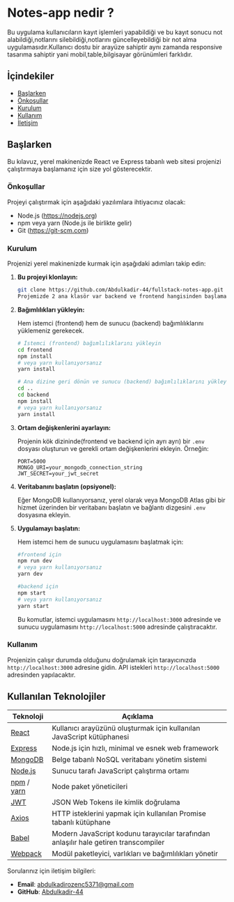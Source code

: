 # Notes-app nedir ?
Bu uygulama kullanıcıların kayıt işlemleri yapabildiği ve bu kayıt sonucu not alabildiği,notlarını silebildiği,notlarını güncelleyebildiği bir not alma uygulamasıdır.Kullanıcı dostu bir arayüze sahiptir aynı zamanda responsive tasarıma sahiptir yani mobil,table,bilgisayar görünümleri farklıdır. 

## İçindekiler
- [Başlarken](#başlarken)
- [Önkoşullar](#önkoşullar)
- [Kurulum](#kurulum)
- [Kullanım](#kullanım)
- [İletişim](#iletişim)

## Başlarken

Bu kılavuz, yerel makinenizde React ve Express tabanlı web sitesi projenizi çalıştırmaya başlamanız için size yol gösterecektir.

### Önkoşullar

Projeyi çalıştırmak için aşağıdaki yazılımlara ihtiyacınız olacak:

- Node.js (https://nodejs.org)
- npm veya yarn (Node.js ile birlikte gelir)
- Git (https://git-scm.com)

### Kurulum

Projenizi yerel makinenizde kurmak için aşağıdaki adımları takip edin:

1. **Bu projeyi klonlayın:**

    ```bash
    git clone https://github.com/Abdulkadir-44/fullstack-notes-app.git
    Projemizde 2 ana klasör var backend ve frontend hangisinden başlamak isterseniz ona göre "cd klasör_adi" komutunu kullanınız
    ```

2. **Bağımlılıkları yükleyin:**

    Hem istemci (frontend) hem de sunucu (backend) bağımlılıklarını yüklemeniz gerekecek.

    ```bash
    # İstemci (frontend) bağımlılıklarını yükleyin
    cd frontend
    npm install
    # veya yarn kullanıyorsanız
    yarn install

    # Ana dizine geri dönün ve sunucu (backend) bağımlılıklarını yükleyin
    cd ..
    cd backend
    npm install
    # veya yarn kullanıyorsanız
    yarn install
    ```

3. **Ortam değişkenlerini ayarlayın:**

    Projenin kök dizininde(frontend ve backend için ayrı ayrı) bir `.env` dosyası oluşturun ve gerekli ortam değişkenlerini ekleyin. Örneğin:

    ```dotenv
    PORT=5000
    MONGO_URI=your_mongodb_connection_string
    JWT_SECRET=your_jwt_secret
    ```

4. **Veritabanını başlatın (opsiyonel):**

    Eğer MongoDB kullanıyorsanız, yerel olarak veya MongoDB Atlas gibi bir hizmet üzerinden bir veritabanı başlatın ve bağlantı dizgesini `.env` dosyasına ekleyin.

5. **Uygulamayı başlatın:**

    Hem istemci hem de sunucu uygulamasını  başlatmak için:

    ```bash
    #frontend için
    npm run dev
    # veya yarn kullanıyorsanız
    yarn dev
    ```
    ```bash
    #backend için
    npm start
    # veya yarn kullanıyorsanız
    yarn start
    ```

    Bu komutlar, istemci uygulamasını `http://localhost:3000` adresinde ve sunucu uygulamasını `http://localhost:5000` adresinde çalıştıracaktır.

### Kullanım

Projenizin çalışır durumda olduğunu doğrulamak için tarayıcınızda `http://localhost:3000` adresine gidin. API istekleri `http://localhost:5000` adresinden yapılacaktır.

## Kullanılan Teknolojiler

| Teknoloji        | Açıklama                                                          |
| ---------------- | ----------------------------------------------------------------- |
| [React](https://reactjs.org/)            | Kullanıcı arayüzünü oluşturmak için kullanılan JavaScript kütüphanesi |
| [Express](https://expressjs.com/)        | Node.js için hızlı, minimal ve esnek web framework               |
| [MongoDB](https://www.mongodb.com/)      | Belge tabanlı NoSQL veritabanı yönetim sistemi                    |
| [Node.js](https://nodejs.org/)           | Sunucu tarafı JavaScript çalıştırma ortamı                        |
| [npm](https://www.npmjs.com/) / [yarn](https://yarnpkg.com/) | Node paket yöneticileri                                           |
| [JWT](https://jwt.io/)                   | JSON Web Tokens ile kimlik doğrulama                             |
| [Axios](https://axios-http.com/)         | HTTP isteklerini yapmak için kullanılan Promise tabanlı kütüphane |
| [Babel](https://babeljs.io/)             | Modern JavaScript kodunu tarayıcılar tarafından anlaşılır hale getiren transcompiler    |
| [Webpack](https://webpack.js.org/)       | Modül paketleyici, varlıkları ve bağımlılıkları yönetir          |

Sorularınız için iletişim bilgileri:

- **Email**: abdulkadirozenc5371@gmail.com
- **GitHub**: [Abdulkadir-44](https://github.com/kullaniciadi)
